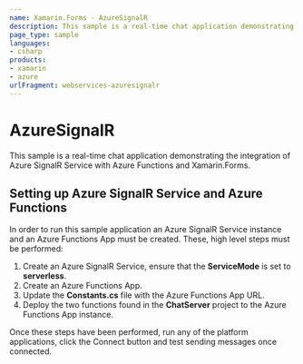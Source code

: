```yaml
---
name: Xamarin.Forms - AzureSignalR
description: This sample is a real-time chat application demonstrating the integration of Azure SignalR Service with Azure Functions and Xamarin.Forms.
page_type: sample
languages:
- csharp
products:
- xamarin
- azure
urlFragment: webservices-azuresignalr
---
```

# AzureSignalR

This sample is a real-time chat application demonstrating the integration of Azure SignalR Service with Azure Functions and Xamarin.Forms.

## Setting up Azure SignalR Service and Azure Functions

In order to run this sample application an Azure SignalR Service instance and an Azure Functions App must be created. These, high level steps must be performed:

1. Create an Azure SignalR Service, ensure that the **ServiceMode** is set to **serverless**.
1. Create an Azure Functions App.
1. Update the **Constants.cs** file with the Azure Functions App URL.
1. Deploy the two functions found in the **ChatServer** project to the Azure Functions App instance.

Once these steps have been performed, run any of the platform applications, click the Connect button and test sending messages once connected.

